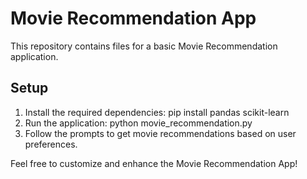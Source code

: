 
# Movie Recommendation App

This repository contains files for a basic Movie Recommendation application.

## Setup

1. Install the required dependencies:
   pip install pandas scikit-learn
2. Run the application:
   python movie_recommendation.py
3. Follow the prompts to get movie recommendations based on user preferences.

Feel free to customize and enhance the Movie Recommendation App!
